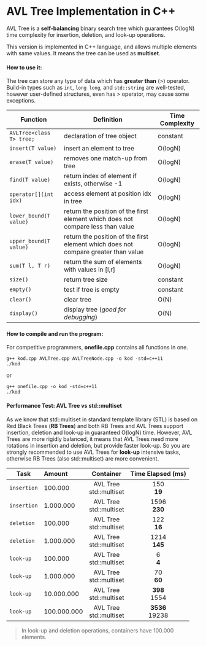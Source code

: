 
# AVL Tree Implementation in C++

AVL Tree is a **self-balancing** binary search tree which guarantees O(logN) time complexity for insertion, deletion, and look-up operations. 

This version is implemented in C++ language, and allows multiple elements with same values. It means the tree can be used as **multiset**.

#### How to use it:

The tree can store any type of data which has **greater than** (>) operator. Build-in types such as `int`, `long long`, and `std::string` are well-tested, however user-defined structures, even has > operator, may cause some exceptions.

| Function | Definition | Time Complexity |
| --- | --- | --- |
| `AVLTree<class T> tree;` | declaration of tree object | constant |
| `insert(T value)` | insert an element to tree | O(logN) |
| `erase(T value)` | removes one match-up from tree | O(logN) |
| `find(T value)` | return index of element if exists, otherwise -1 | O(logN) |
| `operator[](int idx)` | access element at position idx in tree | O(logN) |
| `lower_bound(T value)` | return the position of the first element which does not compare less than value | O(logN) |
| `upper_bound(T value)` | return the position of the first element which does not compare greater than value | O(logN) |
| `sum(T l, T r)` | return the sum of elements with values in [l,r] | O(logN) |
| `size()` | return tree size | constant |
| `empty()` | test if tree is empty | constant |
| `clear()` | clear tree | O(N) |
| `display()` | display tree (*good for debugging*) | O(N) |


#### How to compile and run the program:

For competitive programmers, **onefile.cpp** contains all functions in one. 

    g++ kod.cpp AVLTree.cpp AVLTreeNode.cpp -o kod -std=c++11
    ./kod

or

    g++ onefile.cpp -o kod -std=c++11
    ./kod

#### Performance Test: AVL Tree vs std::multiset

As we know that std::multiset in standard template library (STL) is based on Red Black Trees (**RB Trees**) and both RB Trees and AVL Trees support insertion, deletion and look-up in guaranteed O(logN) time. However, AVL Trees are more rigidly balanced, it means that AVL Trees need more rotations in insertion and deletion, but provide faster look-up. So you are strongly recommended to use AVL Trees for **look-up** intensive tasks, otherwise RB Trees (also std::multiset) are more convenient. 


| Task | Amount | Container | Time Elapsed (ms) |
| --- | :--- | :---: | :---: |
| `insertion` | 100.000 | AVL Tree<br>std::multiset | 150<br>**19** |
| `insertion` | 1.000.000 | AVL Tree<br>std::multiset | 1596<br>**230** |
| `deletion` | 100.000 | AVL Tree<br>std::multiset | 122<br>**16** |
| `deletion` | 1.000.000 | AVL Tree<br>std::multiset | 1214<br>**145** |
| `look-up` | 100.000 | AVL Tree<br>std::multiset | 6<br>**4**  |
| `look-up` | 1.000.000 | AVL Tree<br>std::multiset | 70<br>**60** |
| `look-up` | 10.000.000 | AVL Tree<br>std::multiset | **398**<br>1554 |
| `look-up` | 100.000.000 | AVL Tree<br>std::multiset | **3536**<br>19238 |

> In look-up and deletion operations, containers have 100.000 elements.
